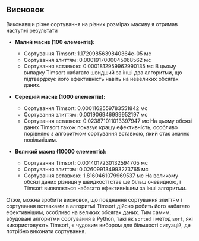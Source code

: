 ## Висновок

Виконавши різне сортування на різних розмірах масиву я отримав наступні результати

- **Малий масив (100 елементів):**
  - Сортування Timsort: 1.1720985639840364e-05 мс
  - Сортування злиттям: 0.0001917000045068562 мс
  - Сортування вставкою: 0.0001812959962990135 мс
  В цьому випадку Timsort набагато швидший за інші два алгоритми, що підтверджує його ефективність навіть на невеликих обсягах даних.

- **Середній масив (1000 елементів):**
  - Сортування Timsort: 0.0001162559783551842 мс
  - Сортування злиттям: 0.001906946999952197 мс
  - Сортування вставкою: 0.023871011013397947 мс
  На цьому обсязі даних Timsort також показує кращу ефективність, особливо порівняно з алгоритмом сортування вставкою, який стає значно повільнішим.

- **Великий масив (10000 елементів):**
  - Сортування Timsort: 0.0014017230132594705 мс
  - Сортування злиттям: 0.026099134993273765 мс
  - Сортування вставкою: 1.8160461079969537 мс
  На великому обсязі даних різниця у швидкості стає ще більш очевидною, і Timsort виявляється набагато ефективнішим за інші алгоритми.

Отже, можна зробити висновок, що поєднання сортування злиттям і сортування вставками в алгоритмі Timsort дійсно робить його набагато ефективнішим, особливо на великих обсягах даних. Тим самим, вбудовані алгоритми сортування в Python, такі як `sorted` і метод `sort`, які використовують Timsort, є чудовим вибором для більшості ситуацій, де потрібно виконати сортування.
